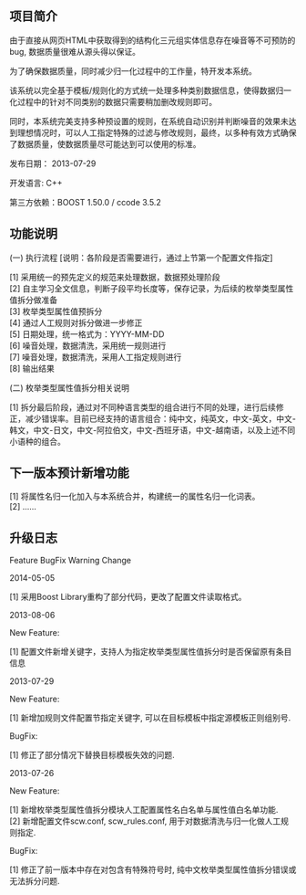 <h2>项目简介</h2>

由于直接从网页HTML中获取得到的结构化三元组实体信息存在噪音等不可预防的bug, 数据质量很难从源头得以保证。

为了确保数据质量，同时减少归一化过程中的工作量，特开发本系统。

该系统以完全基于模板/规则化的方式统一处理多种类别数据信息，使得数据归一化过程中的针对不同类别的数据只需要稍加删改规则即可。

同时，本系统完美支持多种预设置的规则，在系统自动识别并判断噪音的效果未达到理想情况时，可以人工指定特殊的过滤与修改规则，最终，以多种有效方式确保了数据质量，使数据质量尽可能达到可以使用的标准。

发布日期： 2013-07-29

开发语言: C++

第三方依赖：BOOST 1.50.0 / ccode 3.5.2 

<h2>功能说明</h2>

(一) 执行流程 [说明：各阶段是否需要进行，通过上节第一个配置文件指定]

[1] 采用统一的预先定义的规范来处理数据，数据预处理阶段<br/>
[2] 自主学习全文信息，判断子段平均长度等，保存记录，为后续的枚举类型属性值拆分做准备<br/>
[3] 枚举类型属性值预拆分<br/>
[4] 通过人工规则对拆分做进一步修正<br/>
[5] 日期处理，统一格式为：YYYY-MM-DD<br/>
[6] 噪音处理，数据清洗，采用统一规则进行<br/>
[7] 噪音处理，数据清洗，采用人工指定规则进行<br/>
[8] 输出结果

(二) 枚举类型属性值拆分相关说明

[1] 拆分最后阶段，通过对不同种语言类型的组合进行不同的处理，进行后续修正，减少错误率。目前已经支持的语言组合：纯中文，纯英文，中文-英文，中文-韩文，中文-日文，中文-阿拉伯文，中文-西班牙语，中文-越南语，以及上述不同小语种的组合。

<h2>下一版本预计新增功能</h2>

[1] 将属性名归一化加入与本系统合并，构建统一的属性名归一化词表。<br/>
[2] ......

<h2>升级日志</h2>

Feature        BugFix        Warning        Change

2014-05-05

[1] 采用Boost Library重构了部分代码，更改了配置文件读取格式。

2013-08-06

New Feature:

[1] 配置文件新增关键字，支持人为指定枚举类型属性值拆分时是否保留原有条目信息

2013-07-29

New Feature:

[1] 新增加规则文件配置节指定关键字, 可以在目标模板中指定源模板正则组别号.

BugFix:

[1] 修正了部分情况下替换目标模板失效的问题.

2013-07-26

New Feature:

[1] 新增枚举类型属性值拆分模块人工配置属性名白名单与属性值白名单功能.<br/>
[2] 新增配置文件scw.conf, scw_rules.conf, 用于对数据清洗与归一化做人工规则指定.

BugFix:

[1] 修正了前一版本中存在对包含有特殊符号时, 纯中文枚举类型属性值拆分错误或无法拆分问题.


